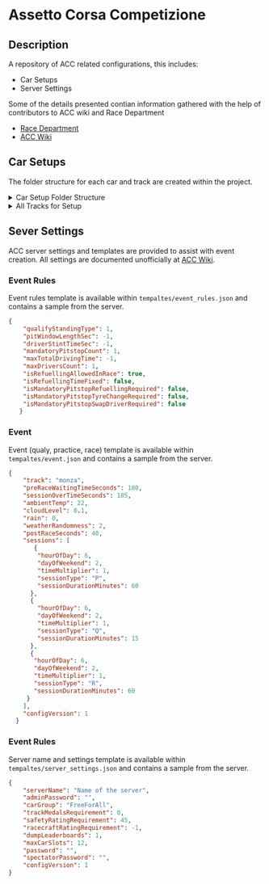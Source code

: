 # Assetto Corsa Competizione

## Description

A repository of ACC related configurations, this includes:

- Car Setups
- Server Settings

Some of the details presented contian information gathered with the help of contributors to ACC wiki and Race Department

- [Race Department](https://www.racedepartment.com/)
- [ACC Wiki](https://www.acc-wiki.info/)

## Car Setups

The folder structure for each car and track are created within the project.

<details><summary>Car Setup Folder Structure</summary>

```bash
.
├── alpine_a110_gt4
├── amr_v12_vantage_gt3
├── amr_v8_vantage_gt3
├── amr_v8_vantage_gt4
├── audi_r8_gt4
├── audi_r8_lms
├── audi_r8_lms_evo
├── audi_r8_lms_evo_ii
├── bentley_continental_gt3_2016
├── bentley_continental_gt3_2018
├── bmw_m2_cs_racing
├── bmw_m4_gt3
├── bmw_m4_gt4
├── bmw_m6_gt3
├── chevrolet_camaro_gt4r
├── ferrari_488_challenge_evo
├── ferrari_488_gt3
├── ferrari_488_gt3_evo
├── ginetta_g55_gt4
├── honda_nsx_gt3
├── honda_nsx_gt3_evo
├── jaguar_g3
├── ktm_xbow_gt4
├── lamborghini_gallardo_rex
├── lamborghini_huracan_gt3
├── lamborghini_huracan_gt3_evo
├── lamborghini_huracan_st
├── lamborghini_huracan_st_evo2
├── lexus_rc_f_gt3
├── maserati_mc_gt4
├── mclaren_570s_gt4
├── mclaren_650s_gt3
├── mclaren_720s_gt3
├── mercedes_amg_gt3
├── mercedes_amg_gt3_evo
├── mercedes_amg_gt4
├── nissan_gt_r_gt3_2017
├── nissan_gt_r_gt3_2018
├── porsche_718_cayman_gt4_mr
├── porsche_991_gt3_r
├── porsche_991ii_gt3_cup
├── porsche_991ii_gt3_r
└── porsche_992_gt3_cup
```

</details>

<details><summary>All Tracks for Setup</summary>

```bash
alpine_a110_gt4
├── Barcelona
├── Hungaroring
├── Imola
├── Kyalami
├── Laguna_Seca
├── Paul_Ricard
├── Silverstone
├── Spa
├── Suzuka
├── Zandvoort
├── Zolder
├── base_setup.json
├── brands_hatch
├── cota
├── donington
├── indianapolis
├── misano
├── monza
├── mount_panorama
├── nurburgring
├── oulton_park
├── snetterton
└── watkins_glen
```

</details>

## Sever Settings

ACC server settings and templates are provided to assist with event creation. All settings are documented unofficially at [ACC Wiki](https://www.acc-wiki.info/wiki/Server_Configuration).

### Event Rules

Event rules template is available within `tempaltes/event_rules.json` and contains a sample from the server.

```json
{
    "qualifyStandingType": 1,
    "pitWindowLengthSec": -1,
    "driverStintTimeSec": -1,
    "mandatoryPitstopCount": 1,
    "maxTotalDrivingTime": -1,
    "maxDriversCount": 1,
    "isRefuellingAllowedInRace": true,
    "isRefuellingTimeFixed": false,
    "isMandatoryPitstopRefuellingRequired": false,
    "isMandatoryPitstopTyreChangeRequired": false,
    "isMandatoryPitstopSwapDriverRequired": false
   }
```

### Event

Event (qualy, practice, race) template is available within `tempaltes/event.json` and contains a sample from the server.

```json
{
    "track": "monza",
    "preRaceWaitingTimeSeconds": 180,
    "sessionOverTimeSeconds": 185,
    "ambientTemp": 22,
    "cloudLevel": 0.1,
    "rain": 0,
    "weatherRandomness": 2,
    "postRaceSeconds": 40,
    "sessions": [
       {
        "hourOfDay": 6,
        "dayOfWeekend": 2,
        "timeMultiplier": 1,
        "sessionType": "P",
        "sessionDurationMinutes": 60
      },  
      {
        "hourOfDay": 6,
        "dayOfWeekend": 2,
        "timeMultiplier": 1,
        "sessionType": "Q",
        "sessionDurationMinutes": 15
      },
      {
       "hourOfDay": 6,
       "dayOfWeekend": 2,
       "timeMultiplier": 1,
       "sessionType": "R",
       "sessionDurationMinutes": 60
     }
    ],
    "configVersion": 1
  }
```

### Event Rules

Server name and settings template is available within `tempaltes/server_settings.json` and contains a sample from the server.

```json
{
    "serverName": "Name of the server",
    "adminPassword": "",
    "carGroup": "FreeForAll",
    "trackMedalsRequirement": 0,
    "safetyRatingRequirement": 45,
    "racecraftRatingRequirement": -1,
    "dumpLeaderboards": 1,
    "maxCarSlots": 12,
    "password": "",
    "spectatorPassword": "",
    "configVersion": 1
}
```
